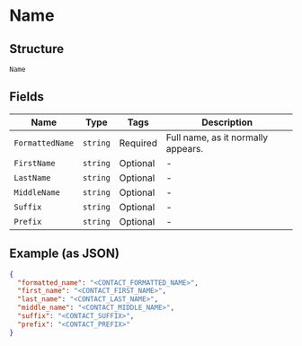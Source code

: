
# Name

## Structure

`Name`

## Fields

| Name | Type | Tags | Description |
|  --- | --- | --- | --- |
| `FormattedName` | `string` | Required | Full name, as it normally appears. |
| `FirstName` | `string` | Optional | - |
| `LastName` | `string` | Optional | - |
| `MiddleName` | `string` | Optional | - |
| `Suffix` | `string` | Optional | - |
| `Prefix` | `string` | Optional | - |

## Example (as JSON)

```json
{
  "formatted_name": "<CONTACT_FORMATTED_NAME>",
  "first_name": "<CONTACT_FIRST_NAME>",
  "last_name": "<CONTACT_LAST_NAME>",
  "middle_name": "<CONTACT_MIDDLE_NAME>",
  "suffix": "<CONTACT_SUFFIX>",
  "prefix": "<CONTACT_PREFIX>"
}
```

